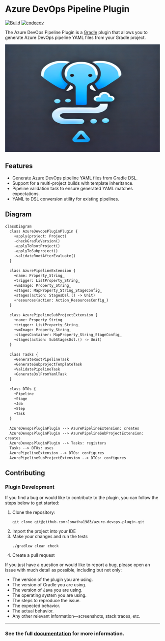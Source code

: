# Azure DevOps Pipeline Plugin

[![Build](https://github.com/Jonatha1983/azure-devops-plugin/actions/workflows/build.yaml/badge.svg?branch=main)](https://github.com/Jonatha1983/azure-devops-plugin/actions/workflows/build.yaml)
[![codecov](https://codecov.io/gh/Jonatha1983/azure-devops-plugin/graph/badge.svg?token=7011WZ10IR)](https://codecov.io/gh/Jonatha1983/azure-devops-plugin)

The Azure DevOps Pipeline Plugin is a [Gradle](https://docs.gradle.org/current/userguide/userguide.html) plugin that
allows you to generate Azure DevOps pipeline YAML files from your Gradle project.

<img src=".idea/icon.png" alt="Azure DevOps Pipelines Plugin" style="width: 600px; height: 350px;" />

## Features

- Generate Azure DevOps pipeline YAML files from Gradle DSL.
- Support for a multi-project builds with template inheritance.
- Pipeline validation task to ensure generated YAML matches expectations.
- YAML to DSL conversion utility for existing pipelines.

## Diagram

```mermaid
classDiagram
  class AzureDevopsPluginPlugin {
    +apply(project: Project)
    -checkGradleVersion()
    -applyToRootProject()
    -applyToSubproject()
    -validateRootAfterEvaluate()
  }

  class AzurePipelineExtension {
    +name: Property_String_
    +trigger: ListProperty_String_
    +vmImage: Property_String_
    +stages: MapProperty_String_StageConfig_
    +stages(action: StagesDsl.() -> Unit)
    +resources(action: Action_ResourcesConfig_)
  }

  class AzurePipelineSubProjectExtension {
    +name: Property_String_
    +trigger: ListProperty_String_
    +vmImage: Property_String_
    -stagesContainer: MapProperty_String_StageConfig_
    +stages(action: SubStagesDsl.() -> Unit)
  }

  class Tasks {
    +GenerateRootPipelineTask
    +GenerateSubprojectTemplateTask
    +ValidatePipelineTask
    +GenerateDslFromYamlTask
  }

  class DTOs {
    +Pipeline
    +Stage
    +Job
    +Step
    +Task
  }

  AzureDevopsPluginPlugin --> AzurePipelineExtension: creates
  AzureDevopsPluginPlugin --> AzurePipelineSubProjectExtension: creates
  AzureDevopsPluginPlugin --> Tasks: registers
  Tasks --> DTOs: uses
  AzurePipelineExtension --> DTOs: configures
  AzurePipelineSubProjectExtension --> DTOs: configures
```

## Contributing

### Plugin Development

If you find a bug or would like to contribute to the plugin, you can follow the steps below to get started:

1. Clone the repository:
    ```shell 
    git clone git@github.com:Jonatha1983/azure-devops-plugin.git
    ```
2. Import the project into your IDE
3. Make your changes and run the tests
    ```shell
    ./gradlew clean check
    ```
4. Create a pull request

If you just have a question or would like to report a bug, please open an issue with much detail as possible, including but not only:

- The version of the plugin you are using.
- The version of Gradle you are using.
- The version of Java you are using.
- The operating system you are using.
- The steps to reproduce the issue.
- The expected behavior.
- The actual behavior.
- Any other relevant information—screenshots, stack traces, etc.

---

### See the full [documentation](https://jonatha1983.github.io/azure-devops-plugin/azure-devops-pipeline-plugin.html) for more information.

